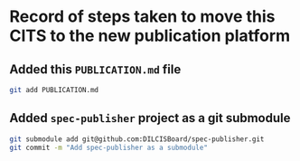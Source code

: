 # Record of steps taken to move this CITS to the new publication platform

## Added this `PUBLICATION.md` file

```bash
git add PUBLICATION.md
```

## Added `spec-publisher` project as a git submodule

```bash
git submodule add git@github.com:DILCISBoard/spec-publisher.git
git commit -m "Add spec-publisher as a submodule"
```
